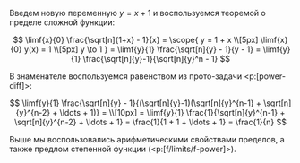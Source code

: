 Введем новую переменную $y=x+1$ и воспользуемся теоремой о пределе сложной функции:

$$ \limf{x}{0} \frac{\sqrt[n]{1+x} - 1}{x} = \scope{ y = 1 + x \\[5px] \limf{x}{0} y(x) = 1 \\[5px] y \to 1 } = \limf{y}{1} \frac{\sqrt[n]{y} - 1}{y - 1} = \limf{y}{1} \frac{\sqrt[n]{y}-1}{\sqrt[n]{y}^n - 1} $$

В знаменателе воспользуемся равенством из прото-задачи <p:[power-diff]>:

$$ \limf{y}{1} \frac{\sqrt[n]{y} - 1}{(\sqrt[n]{y}-1)(\sqrt[n]{y}^{n-1} + \sqrt[n]{y}^{n-2} + \ldots + 1)} = \\[10px] = \limf{y}{1} \frac{1}{\sqrt[n]{y}^{n-1} + \sqrt[n]{y}^{n-2} + \ldots + 1} = \frac{1}{1 + 1 + \ldots + 1} = \frac{1}{n} $$

Выше мы воспользовались арифметическими свойствами пределов, а также предлом степенной функции (<p:[f/limits/f-power]>).